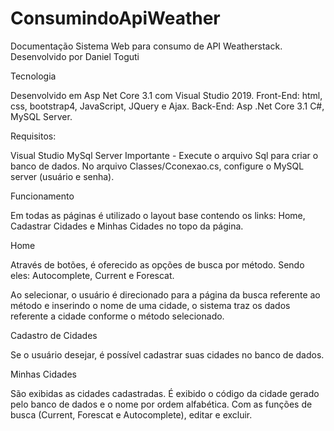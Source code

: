 # ConsumindoApiWeather

Documentação 
Sistema Web para consumo de API Weatherstack. Desenvolvido por Daniel Toguti 

Tecnologia


Desenvolvido em Asp Net Core 3.1 com Visual Studio 2019. 
Front-End: html, css, bootstrap4, JavaScript, JQuery e Ajax.
Back-End: Asp .Net Core 3.1 C#, MySQL Server.

Requisitos:

Visual Studio
MySql Server 
Importante - Execute o arquivo Sql para criar o banco de dados. No arquivo Classes/Cconexao.cs, configure o MySQL server (usuário e senha).

Funcionamento


Em todas as páginas é utilizado o layout base contendo os links: Home, Cadastrar Cidades e Minhas Cidades no topo da página.


Home 


Através de botões, é oferecido as opções de busca por método. Sendo eles: Autocomplete, Current e Forescat.

Ao selecionar, o usuário é direcionado para a página da busca referente ao método e inserindo o nome de uma cidade, o sistema traz os dados referente a cidade conforme o método selecionado. 
 


Cadastro de Cidades


Se o usuário desejar, é possível cadastrar suas cidades no banco de dados.
 

Minhas Cidades


São exibidas as cidades cadastradas. É exibido o código da cidade gerado pelo banco de dados e o nome por ordem alfabética. 
Com as funções de busca (Current, Forescat e Autocomplete), editar e excluir.

 
